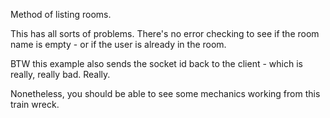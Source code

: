 Method of listing rooms.

This has all sorts of problems. There's no error checking to see if the room name is empty - or if the user is already in the room. 

BTW this example also sends the socket id back to the client - which is really, really bad. Really.

Nonetheless, you should be able to see some mechanics working from this train wreck.